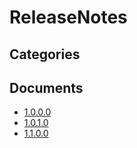 # ReleaseNotes

## Categories


## Documents
- [1.0.0.0](1.0.0.0.md)
- [1.0.1.0](1.0.1.0.md)
- [1.1.0.0](1.1.0.0.md)